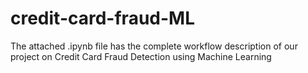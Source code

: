 # credit-card-fraud-ML
The attached .ipynb file has the complete workflow description of our project on Credit Card Fraud Detection using Machine Learning
